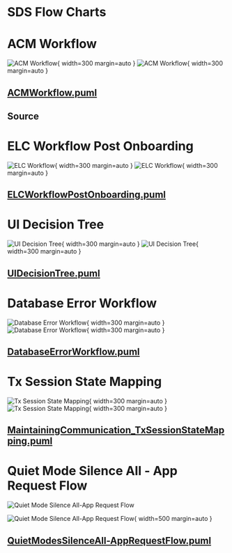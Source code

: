 # SDS Flow Charts

# ACM Workflow

![ACM Workflow](../images/ACMWorkflow.png){ width=300 margin=auto } ![ACM Workflow](../images/ACMWorkflow-p.png){ width=300 margin=auto }


## [ACMWorkflow.puml](../diagrams/ACMWorkflow.puml)


## Source


# ELC Workflow Post Onboarding

![ELC Workflow](../images/ELCWorkflowPostOnboarding.png){ width=300 margin=auto } ![ELC Workflow](../images/ELCWorkflowPostOnboarding-p.png){ width=300 margin=auto }


## [ELCWorkflowPostOnboarding.puml](../diagrams/ELCWorkflowPostOnboarding.puml)


# UI Decision Tree

![UI Decision Tree](../images/UIDecisionTree.png){ width=300 margin=auto } ![UI Decision Tree](../images/UIDecisionTree-p.png){ width=300 margin=auto }


## [UIDecisionTree.puml](../diagrams/UIDecisionTree.puml)


# Database Error Workflow


![Database Error Workflow](../images/DatabaseErrorWorkflow.png){ width=300 margin=auto } ![Database Error Workflow](../images/dbew-p.png){ width=300 margin=auto }


## [DatabaseErrorWorkflow.puml](../diagrams/DatabaseErrorWorkflow.puml)


# Tx Session State Mapping

![Tx Session State Mapping](../images/G7SDS_MaintainingCommunication_TxSessionStateMapping.png){ width=300 margin=auto } ![Tx Session State Mapping](../images/MaintainingCommunication_TxSessionStateMapping-p.png){ width=300 margin=auto }
 

## [MaintainingCommunication_TxSessionStateMapping.puml](../diagrams/MaintainingCommunication_TxSessionStateMapping.puml)


# Quiet Mode Silence All - App Request Flow

![Quiet Mode Silence All-App Request Flow](../images/QuietModesSilenceAll-AppRequestFlow.png)

![Quiet Mode Silence All-App Request Flow](../images/QuietModesSilenceAll-AppRequestFlow-p.png){ width=500 margin=auto }

## [QuietModesSilenceAll-AppRequestFlow.puml](../diagrams/QuietModesSilenceAll-AppRequestFlow.puml)
